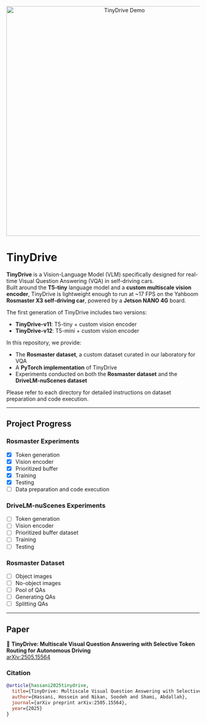<p align="center">
  <img src="Media/TinyDrive_v11.gif" alt="TinyDrive Demo" width="600"/>
</p>

# TinyDrive

**TinyDrive** is a Vision-Language Model (VLM) specifically designed for real-time Visual Question Answering (VQA) in self-driving cars.  
Built around the **T5-tiny** language model and a **custom multiscale vision encoder**, TinyDrive is lightweight enough to run at ~17 FPS on the Yahboom **Rosmaster X3 self-driving car**, powered by a **Jetson NANO 4G** board.  

The first generation of TinyDrive includes two versions:
- **TinyDrive-v11**: T5-tiny + custom vision encoder  
- **TinyDrive-v12**: T5-mini + custom vision encoder  

In this repository, we provide:
- The **Rosmaster dataset**, a custom dataset curated in our laboratory for VQA  
- A **PyTorch implementation** of TinyDrive  
- Experiments conducted on both the **Rosmaster dataset** and the **DriveLM-nuScenes dataset**  

Please refer to each directory for detailed instructions on dataset preparation and code execution.  

---

## Project Progress

### Rosmaster Experiments
- [x] Token generation  
- [x] Vision encoder  
- [x] Prioritized buffer  
- [x] Training  
- [x] Testing
- [ ] Data preparation and code execution  

### DriveLM-nuScenes Experiments
- [ ] Token generation  
- [ ] Vision encoder  
- [ ] Prioritized buffer dataset  
- [ ] Training  
- [ ] Testing  

### Rosmaster Dataset
- [ ] Object images  
- [ ] No-object images  
- [ ] Pool of QAs  
- [ ] Generating QAs  
- [ ] Splitting QAs  

---

## Paper

📄 **TinyDrive: Multiscale Visual Question Answering with Selective Token Routing for Autonomous Driving**  
[arXiv:2505.15564](https://arxiv.org/abs/2505.15564)

### Citation
```bibtex
@article{hassani2025tinydrive,
  title={TinyDrive: Multiscale Visual Question Answering with Selective Token Routing for Autonomous Driving},
  author={Hassani, Hossein and Nikan, Soodeh and Shami, Abdallah},
  journal={arXiv preprint arXiv:2505.15564},
  year={2025}
}
